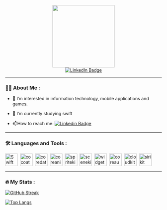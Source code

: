 <!---
- 👋 Hi, I’m @AlexDolm
- 👀 I’m interested in information technology, mobile applications and games.
- 🌱 I’m currently studying swift and java
- I have a mobile app: https://play.google.com/store/apps/details?id=com.AlexDolmatova.FadeMatrix
- 📫 How to reach me: aleksanya0o@mail.ru

AlexDolm/AlexDolm is a ✨ special ✨ repository because its `README.md` (this file) appears on your GitHub profile.
You can click the Preview link to take a look at your changes.
--->

<div id="header" align="center">
  <img src="https://media.giphy.com/media/zhYSVCirREeIZtONCI/giphy.gif" width="200"/>
</div>

<div id="badges" align="center">
  <a href="your-linkedin-URL">
    <img src="https://img.shields.io/badge/LinkedIn-blue?style=for-the-badge&logo=linkedin&logoColor=white" alt="LinkedIn Badge"/>
  </a>
</div>
<div id="badges" align="center">
<img src="https://komarev.com/ghpvc/?username=your-github-username&style=flat-square&color=blue" alt=""/>
</div>

---

### :woman_technologist: About Me :
- :telescope: I’m interested in information technology, mobile applications and games.

- :seedling: I’m currently studying swift

- :mailbox:How to reach me: [![Linkedin Badge](https://img.shields.io/badge/-@AlexDolm-gray?style=flat&logo=Telegram&logoColor=white)](your-linkedin-url)


---

### :hammer_and_wrench: Languages and Tools :
<div>
  <img src="https://user-images.githubusercontent.com/102039320/182188541-23ff0d1a-e740-4867-898e-40e718695453.png" title="Swift" alt="Swift" width="40" height="40"/>&nbsp;
  <img src="https://user-images.githubusercontent.com/102039320/182188627-fd3ffd38-9847-409a-aafb-d052f1d80257.png" title="cocoatouch" alt="cocoatouch" width="40" height="40"/>&nbsp;
  <img src="https://user-images.githubusercontent.com/102039320/182188631-310f59a9-8f44-4228-899b-ef69b813cb05.png" title="coredata" alt="coredata" width="40" height="40"/>&nbsp;
  <img src="https://user-images.githubusercontent.com/102039320/182188632-bc57e6cc-8e7e-4c16-b0cd-eb16bbc38823.png" title="coreanimation" alt="coreanimation" width="40" height="40"/>&nbsp;
  <img src="https://user-images.githubusercontent.com/102039320/182188636-4214af88-fd1f-4a43-afd6-4f5a07f12369.png" title="spritekit" alt="spritekit" width="40" height="40"/>&nbsp;
  <img src="https://user-images.githubusercontent.com/102039320/182188639-2c2409c1-5021-435f-8b61-8bba95d15102.png" title="scenekit" alt="scenekit " width="40" height="40"/>&nbsp;
    <img src="https://user-images.githubusercontent.com/102039320/182188642-4cc0663c-452e-4d95-9ad4-e0a235486807.png" title="widgetkit" alt="widgetkit" width="40" height="40"/>&nbsp;
  <img src="https://user-images.githubusercontent.com/102039320/182188643-f6f42422-8b9c-4ff9-b76d-c97f3adf95f1.png" title="coreaudio" alt="coreaudio" width="40" height="40"/>&nbsp;
  <img src="https://user-images.githubusercontent.com/102039320/182188645-bd34737d-5c86-4b8c-9a05-a0243d16121c.png" title="cloudkit" alt="cloudkit" width="40" height="40"/>&nbsp; 
  <img src="https://user-images.githubusercontent.com/102039320/182188648-df19bab4-0e36-4368-be3e-a64c6c1c3935.png" title="sirikit" alt="sirikit " width="40" 
</div>

---

### :fire: My Stats :

[![GitHub Streak](http://github-readme-streak-stats.herokuapp.com?user=AlexDolm&theme=dark&background=000000)](https://git.io/streak-stats)

[![Top Langs](https://github-readme-stats.vercel.app/api/top-langs/?username=AlexDolm&layout=compact&theme=vision-friendly-dark)](https://github.com/anuraghazra/github-readme-stats)

